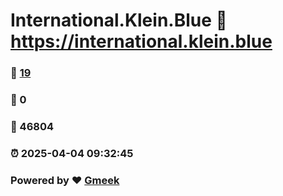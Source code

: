 # International.Klein.Blue :link: https://international.klein.blue 
### :page_facing_up: [19](https://international.klein.blue/tag.html) 
### :speech_balloon: 0 
### :hibiscus: 46804 
### :alarm_clock: 2025-04-04 09:32:45 
### Powered by :heart: [Gmeek](https://github.com/Meekdai/Gmeek)
